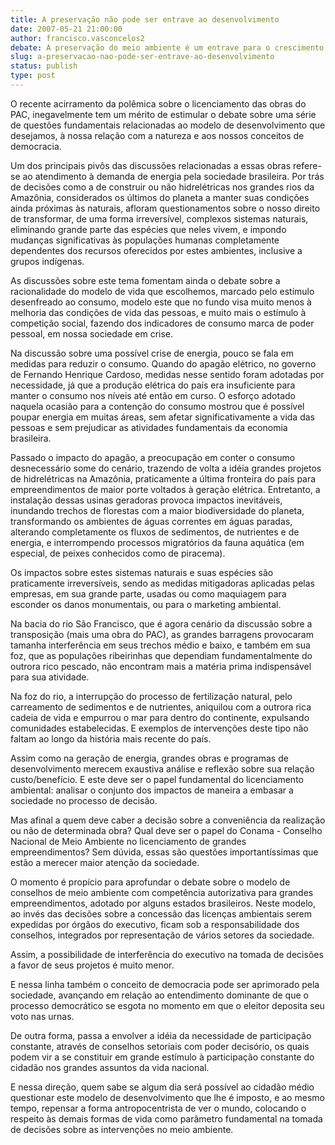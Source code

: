 ```yaml
---
title: A preservação não pode ser entrave ao desenvolvimento 
date: 2007-05-21 21:00:00
author: francisco.vasconcelos2
debate: A preservação do meio ambiente é um entrave para o crescimento da economia mundial?
slug: a-preservacao-nao-pode-ser-entrave-ao-desenvolvimento
status: publish 
type: post
---
```


  

O recente acirramento da polêmica sobre o licenciamento das obras do PAC, inegavelmente tem um mérito de estimular o debate sobre uma série de questões fundamentais relacionadas ao modelo de desenvolvimento que desejamos, à nossa relação com a natureza e aos nossos conceitos de democracia.  

  

Um dos principais pivôs das discussões relacionadas a essas obras refere-se ao atendimento à demanda de energia pela sociedade brasileira. Por trás de decisões como a de construir ou não hidrelétricas nos grandes rios da Amazônia, considerados os últimos do planeta a manter suas condições ainda próximas às naturais, afloram questionamentos sobre o nosso direito de transformar, de uma forma irreversível, complexos sistemas naturais, eliminando grande parte das espécies que neles vivem, e impondo mudanças significativas às populações humanas completamente dependentes dos recursos oferecidos por estes ambientes, inclusive a grupos indígenas.  

  

As discussões sobre este tema fomentam ainda o debate sobre a racionalidade do modelo de vida que escolhemos, marcado pelo estímulo desenfreado ao consumo, modelo este que no fundo visa muito menos à melhoria das condições de vida das pessoas, e muito mais o estímulo à competição social, fazendo dos indicadores de consumo marca de poder pessoal, em nossa sociedade em crise.  

  

Na discussão sobre uma possível crise de energia, pouco se fala em medidas para reduzir o consumo. Quando do apagão elétrico, no governo de Fernando Henrique Cardoso, medidas nesse sentido foram adotadas por necessidade, já que a produção elétrica do país era insuficiente para manter o consumo nos níveis até então em curso. O esforço adotado naquela ocasião para a contenção do consumo mostrou que é possível poupar energia em muitas áreas, sem afetar significativamente a vida das pessoas e sem prejudicar as atividades fundamentais da economia brasileira.   

  

Passado o impacto do apagão, a preocupação em conter o consumo desnecessário some do cenário, trazendo de volta a idéia grandes projetos de hidrelétricas na Amazônia, praticamente a última fronteira do país para empreendimentos de maior porte voltados à geração elétrica. Entretanto, a instalação dessas usinas geradoras provoca impactos inevitáveis, inundando trechos de florestas com a maior biodiversidade do planeta, transformando os ambientes de águas correntes em águas paradas, alterando completamente os fluxos de sedimentos, de nutrientes e de energia, e interrompendo processos migratórios da fauna aquática (em especial, de peixes conhecidos como de piracema).   

  

Os impactos sobre estes sistemas naturais e suas espécies são praticamente irreversíveis, sendo as medidas mitigadoras aplicadas pelas empresas, em sua grande parte, usadas ou como maquiagem para esconder os danos monumentais, ou para o marketing ambiental.  

  

Na bacia do rio São Francisco, que é agora cenário da discussão sobre a transposição (mais uma obra do PAC), as grandes barragens provocaram tamanha interferência em seus trechos médio e baixo, e também em sua foz, que as populações ribeirinhas que dependiam fundamentalmente do outrora rico pescado, não encontram mais a matéria prima indispensável para sua atividade.   

  

Na foz do rio, a interrupção do processo de fertilização natural, pelo carreamento de sedimentos e de nutrientes, aniquilou com a outrora rica cadeia de vida e empurrou o mar para dentro do continente, expulsando comunidades estabelecidas. E exemplos de intervenções deste tipo não faltam ao longo da história mais recente do país.   

  

Assim como na geração de energia, grandes obras e programas de desenvolvimento merecem exaustiva análise e reflexão sobre sua relação custo/benefício. E este deve ser o papel fundamental do licenciamento ambiental: analisar o conjunto dos impactos de maneira a embasar a sociedade no processo de decisão.  

  

Mas afinal a quem deve caber a decisão sobre a conveniência da realização ou não de determinada obra? Qual deve ser o papel do Conama - Conselho Nacional de Meio Ambiente no licenciamento de grandes empreendimentos? Sem dúvida, essas são questões importantíssimas que estão a merecer maior atenção da sociedade.   

  

O momento é propício para aprofundar o debate sobre o modelo de conselhos de meio ambiente com competência autorizativa para grandes empreendimentos, adotado por alguns estados brasileiros. Neste modelo, ao invés das decisões sobre a concessão das licenças ambientais serem expedidas por órgãos do executivo, ficam sob a responsabilidade dos conselhos, integrados por representação de vários setores da sociedade.   

Assim, a possibilidade de interferência do executivo na tomada de decisões a favor de seus projetos é muito menor.  

  

E nessa linha também o conceito de democracia pode ser aprimorado pela sociedade, avançando em relação ao entendimento dominante de que o processo democrático se esgota no momento em que o eleitor deposita seu voto nas urnas.   

De outra forma, passa a envolver a idéia da necessidade de participação constante, através de conselhos setoriais com poder decisório, os quais podem vir a se constituir em grande estímulo à participação constante do cidadão nos grandes assuntos da vida nacional.  

  

E nessa direção, quem sabe se algum dia será possível ao cidadão médio questionar este modelo de desenvolvimento que lhe é imposto, e ao mesmo tempo, repensar a forma antropocentrista de ver o mundo, colocando o respeito às demais formas de vida como parâmetro fundamental na tomada de decisões sobre as intervenções no meio ambiente.
